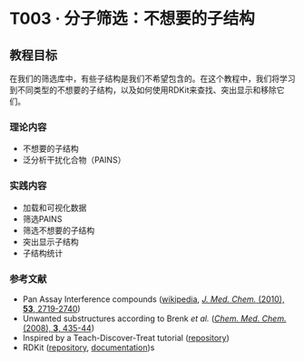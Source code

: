 # T003 · 分子筛选：不想要的子结构

## 教程目标

在我们的筛选库中，有些子结构是我们不希望包含的。在这个教程中，我们将学习到不同类型的不想要的子结构，以及如何使用RDKit来查找、突出显示和移除它们。

### 理论内容

* 不想要的子结构
* 泛分析干扰化合物（PAINS）

### 实践内容

* 加载和可视化数据
* 筛选PAINS
* 筛选不想要的子结构
* 突出显示子结构
* 子结构统计

### 参考文献

* Pan Assay Interference compounds ([wikipedia](https://en.wikipedia.org/wiki/Pan-assay_interference_compounds), [_J. Med. Chem._ (2010), **53**, 2719-2740](https://pubs.acs.org/doi/abs/10.1021/jm901137j)) 
* Unwanted substructures according to Brenk *et al.* ([_Chem. Med. Chem._ (2008), **3**, 435-44](https://onlinelibrary.wiley.com/doi/full/10.1002/cmdc.200700139))
* Inspired by a Teach-Discover-Treat tutorial ([repository](https://github.com/sriniker/TDT-tutorial-2014/blob/master/TDT_challenge_tutorial.ipynb))
* RDKit ([repository](https://github.com/rdkit/rdkit), [documentation](https://www.rdkit.org/docs/index.html))s
